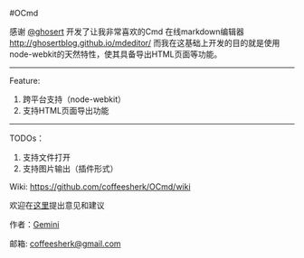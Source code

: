 #OCmd

感谢 [@ghosert](http://www.weibo.com/ghosert) 开发了让我非常喜欢的Cmd 在线markdown编辑器 http://ghosertblog.github.io/mdeditor/
而我在这基础上开发的目的就是使用node-webkit的天然特性，使其具备导出HTML页面等功能。

<hr />

Feature:
 
1. 跨平台支持（node-webkit）
2. 支持HTML页面导出功能

<hr />

TODOs：

1. 支持文件打开
2. 支持图片输出（插件形式）

Wiki: https://github.com/coffeesherk/OCmd/wiki

欢迎在[这里](https://github.com/coffeesherk/OCmd/issues/new)提出意见和建议

作者：[Gemini](http://weibo.com/coffeesherk)

邮箱: coffeesherk@gmail.com
